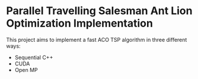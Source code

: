 # Parallel Travelling Salesman Ant Lion Optimization Implementation 

This project aims to implement a fast ACO TSP algorithm in three different ways:
- Sequential C++
- CUDA
- Open MP
